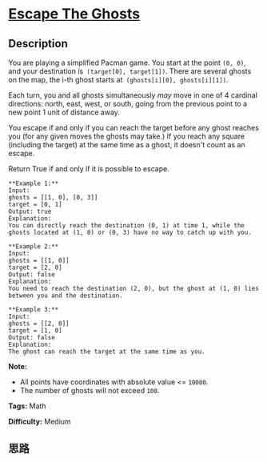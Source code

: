 # [Escape The Ghosts][title]

## Description

You are playing a simplified Pacman game. You start at the point `(0, 0)`, and
your destination is` (target[0], target[1])`. There are several ghosts on the
map, the i-th ghost starts at` (ghosts[i][0], ghosts[i][1])`.

Each turn, you and all ghosts simultaneously *may* move in one of 4 cardinal
directions: north, east, west, or south, going from the previous point to a
new point 1 unit of distance away.

You escape if and only if you can reach the target before any ghost reaches
you (for any given moves the ghosts may take.)  If you reach any square
(including the target) at the same time as a ghost, it doesn't count as an
escape.

Return True if and only if it is possible to escape.
            **Example 1:**    Input:     ghosts = [[1, 0], [0, 3]]    target = [0, 1]    Output: true    Explanation:     You can directly reach the destination (0, 1) at time 1, while the ghosts located at (1, 0) or (0, 3) have no way to catch up with you.                **Example 2:**    Input:     ghosts = [[1, 0]]    target = [2, 0]    Output: false    Explanation:     You need to reach the destination (2, 0), but the ghost at (1, 0) lies between you and the destination.                **Example 3:**    Input:     ghosts = [[2, 0]]    target = [1, 0]    Output: false    Explanation:     The ghost can reach the target at the same time as you.    

**Note:**

  * All points have coordinates with absolute value <= `10000`.
  * The number of ghosts will not exceed `100`.


**Tags:** Math

**Difficulty:** Medium

## 思路

[title]: https://leetcode.com/problems/escape-the-ghosts
